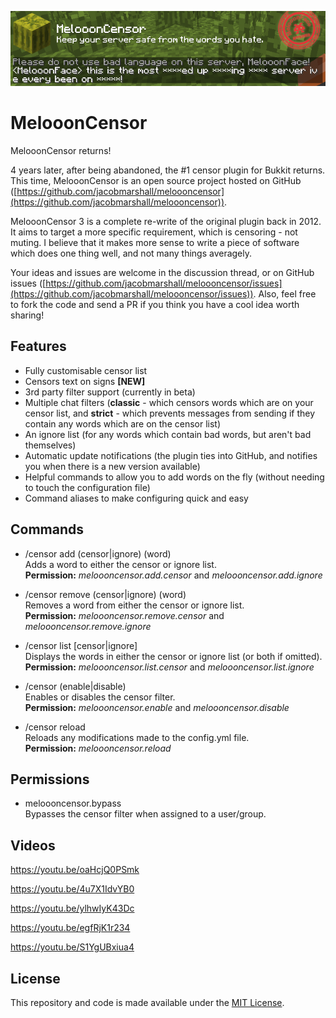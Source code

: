 ![Logo](./logo.png)

# MelooonCensor

MelooonCensor returns!

4 years later, after being abandoned, the #1 censor plugin for Bukkit returns. This time, MelooonCensor is an open source project hosted on GitHub ([https://github.com/jacobmarshall/meloooncensor](https://github.com/jacobmarshall/meloooncensor)).

MelooonCensor 3 is a complete re-write of the original plugin back in 2012. It aims to target a more specific requirement, which is censoring - not muting. I believe that it makes more sense to write a piece of software which does one thing well, and not many things averagely.

Your ideas and issues are welcome in the discussion thread, or on GitHub issues ([https://github.com/jacobmarshall/meloooncensor/issues](https://github.com/jacobmarshall/meloooncensor/issues)). Also, feel free to fork the code and send a PR if you think you have a cool idea worth sharing!

## Features
- Fully customisable censor list
- Censors text on signs **[NEW]**
- 3rd party filter support (currently in beta)
- Multiple chat filters (**classic** - which censors words which are on your censor list, and **strict** - which prevents messages from sending if they contain any words which are on the censor list)
- An ignore list (for any words which contain bad words, but aren't bad themselves)
- Automatic update notifications (the plugin ties into GitHub, and notifies you when there is a new version available)
- Helpful commands to allow you to add words on the fly (without needing to touch the configuration file)
- Command aliases to make configuring quick and easy

## Commands
- /censor add (censor|ignore) (word)  
Adds a word to either the censor or ignore list.  
**Permission:** *meloooncensor.add.censor* and *meloooncensor.add.ignore*

- /censor remove (censor|ignore) (word)  
Removes a word from either the censor or ignore list.  
**Permission:** *meloooncensor.remove.censor* and *meloooncensor.remove.ignore*

- /censor list [censor|ignore]  
Displays the words in either the censor or ignore list (or both if omitted).  
**Permission:** *meloooncensor.list.censor* and *meloooncensor.list.ignore*

- /censor (enable|disable)  
Enables or disables the censor filter.  
**Permission:** *meloooncensor.enable* and *meloooncensor.disable*

- /censor reload  
Reloads any modifications made to the config.yml file.  
**Permission:** *meloooncensor.reload*

## Permissions
- meloooncensor.bypass  
Bypasses the censor filter when assigned to a user/group.


## Videos

https://youtu.be/oaHcjQ0PSmk

https://youtu.be/4u7X1IdvYB0

https://youtu.be/ylhwIyK43Dc

https://youtu.be/egfRjK1r234

https://youtu.be/S1YgUBxiua4

## License

This repository and code is made available under the [MIT License](./LICENSE.md).
